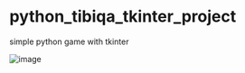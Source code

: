 # python_tibiqa_tkinter_project

simple python game with tkinter

![image](https://user-images.githubusercontent.com/55125302/155687939-67bd9201-f178-4201-bc0e-45249b993e9e.png)
